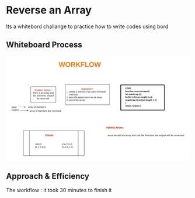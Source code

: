 # Reverse an Array
Its a whitebord challange to practice how to write codes using bord

## Whiteboard Process
![image](array-reverse.jpg)
## Approach & Efficiency
The workflow : it took 30 minutes to finish it
